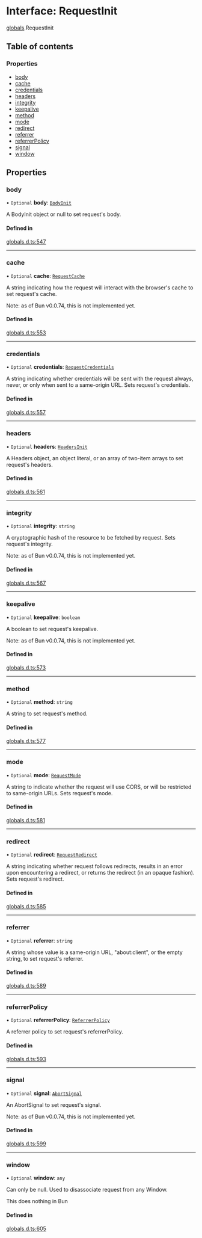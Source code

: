 # Interface: RequestInit

[globals](../modules/globals.md).RequestInit

## Table of contents

### Properties

- [body](globals.RequestInit.md#body)
- [cache](globals.RequestInit.md#cache)
- [credentials](globals.RequestInit.md#credentials)
- [headers](globals.RequestInit.md#headers)
- [integrity](globals.RequestInit.md#integrity)
- [keepalive](globals.RequestInit.md#keepalive)
- [method](globals.RequestInit.md#method)
- [mode](globals.RequestInit.md#mode)
- [redirect](globals.RequestInit.md#redirect)
- [referrer](globals.RequestInit.md#referrer)
- [referrerPolicy](globals.RequestInit.md#referrerpolicy)
- [signal](globals.RequestInit.md#signal)
- [window](globals.RequestInit.md#window)

## Properties

### body

• `Optional` **body**: [`BodyInit`](../modules/globals.md#bodyinit)

A BodyInit object or null to set request's body.

#### Defined in

[globals.d.ts:547](https://github.com/goodcodedev/bun-types/blob/8bd1b3a/globals.d.ts#L547)

___

### cache

• `Optional` **cache**: [`RequestCache`](../modules/globals.md#requestcache)

A string indicating how the request will interact with the browser's cache to set request's cache.

Note: as of Bun v0.0.74, this is not implemented yet.

#### Defined in

[globals.d.ts:553](https://github.com/goodcodedev/bun-types/blob/8bd1b3a/globals.d.ts#L553)

___

### credentials

• `Optional` **credentials**: [`RequestCredentials`](../modules/globals.md#requestcredentials)

A string indicating whether credentials will be sent with the request always, never, or only when sent to a same-origin URL. Sets request's credentials.

#### Defined in

[globals.d.ts:557](https://github.com/goodcodedev/bun-types/blob/8bd1b3a/globals.d.ts#L557)

___

### headers

• `Optional` **headers**: [`HeadersInit`](../modules/globals.md#headersinit)

A Headers object, an object literal, or an array of two-item arrays to set request's headers.

#### Defined in

[globals.d.ts:561](https://github.com/goodcodedev/bun-types/blob/8bd1b3a/globals.d.ts#L561)

___

### integrity

• `Optional` **integrity**: `string`

A cryptographic hash of the resource to be fetched by request. Sets request's integrity.

Note: as of Bun v0.0.74, this is not implemented yet.

#### Defined in

[globals.d.ts:567](https://github.com/goodcodedev/bun-types/blob/8bd1b3a/globals.d.ts#L567)

___

### keepalive

• `Optional` **keepalive**: `boolean`

A boolean to set request's keepalive.

Note: as of Bun v0.0.74, this is not implemented yet.

#### Defined in

[globals.d.ts:573](https://github.com/goodcodedev/bun-types/blob/8bd1b3a/globals.d.ts#L573)

___

### method

• `Optional` **method**: `string`

A string to set request's method.

#### Defined in

[globals.d.ts:577](https://github.com/goodcodedev/bun-types/blob/8bd1b3a/globals.d.ts#L577)

___

### mode

• `Optional` **mode**: [`RequestMode`](../modules/globals.md#requestmode)

A string to indicate whether the request will use CORS, or will be restricted to same-origin URLs. Sets request's mode.

#### Defined in

[globals.d.ts:581](https://github.com/goodcodedev/bun-types/blob/8bd1b3a/globals.d.ts#L581)

___

### redirect

• `Optional` **redirect**: [`RequestRedirect`](../modules/globals.md#requestredirect)

A string indicating whether request follows redirects, results in an error upon encountering a redirect, or returns the redirect (in an opaque fashion). Sets request's redirect.

#### Defined in

[globals.d.ts:585](https://github.com/goodcodedev/bun-types/blob/8bd1b3a/globals.d.ts#L585)

___

### referrer

• `Optional` **referrer**: `string`

A string whose value is a same-origin URL, "about:client", or the empty string, to set request's referrer.

#### Defined in

[globals.d.ts:589](https://github.com/goodcodedev/bun-types/blob/8bd1b3a/globals.d.ts#L589)

___

### referrerPolicy

• `Optional` **referrerPolicy**: [`ReferrerPolicy`](../modules/globals.md#referrerpolicy)

A referrer policy to set request's referrerPolicy.

#### Defined in

[globals.d.ts:593](https://github.com/goodcodedev/bun-types/blob/8bd1b3a/globals.d.ts#L593)

___

### signal

• `Optional` **signal**: [`AbortSignal`](../modules/globals.md#abortsignal)

An AbortSignal to set request's signal.

Note: as of Bun v0.0.74, this is not implemented yet.

#### Defined in

[globals.d.ts:599](https://github.com/goodcodedev/bun-types/blob/8bd1b3a/globals.d.ts#L599)

___

### window

• `Optional` **window**: `any`

Can only be null. Used to disassociate request from any Window.

This does nothing in Bun

#### Defined in

[globals.d.ts:605](https://github.com/goodcodedev/bun-types/blob/8bd1b3a/globals.d.ts#L605)

